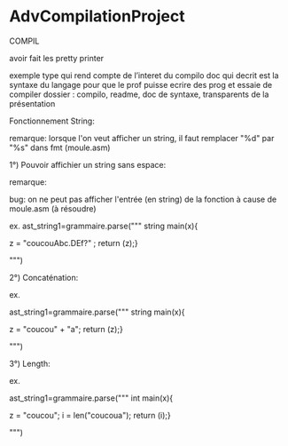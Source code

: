 # AdvCompilationProject

COMPIL

avoir fait les pretty printer

exemple type qui rend compte de l’interet du compilo 
doc qui decrit est la syntaxe du langage pour que le prof puisse ecrire des prog et essaie de compiler 
dossier : compilo, readme, doc de syntaxe, transparents de la présentation

Fonctionnement String:

remarque: lorsque l'on veut afficher un string, il faut remplacer "%d" par "%s" dans fmt (moule.asm)

1°) Pouvoir affichier un string sans espace:

remarque: 

bug: on ne peut pas afficher l'entrée (en string) de la fonction à cause de moule.asm (à résoudre)

ex. 
ast_string1=grammaire.parse(""" string main(x){
 
 z = "coucouAbc.DEf?" ;
 return (z);}
 
 """)
 
 
 2°) Concaténation:
 
 ex.
 
 ast_string1=grammaire.parse(""" string main(x){
 
 z = "coucou" + "a";
 return (z);}
 
 """)

 3°) Length:

 ex.

 ast_string1=grammaire.parse(""" int main(x){
 
 z = "coucou";
 i = len("coucoua");
 return (i);}
 
 """)
 
 
